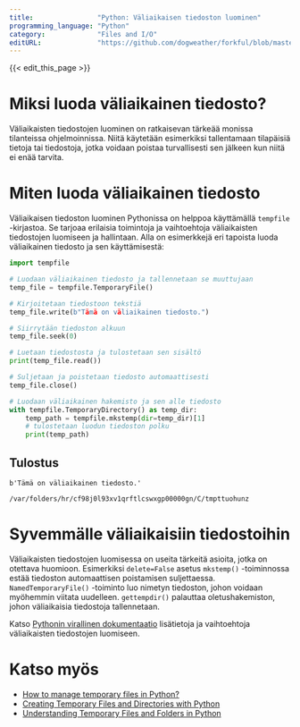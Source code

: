 ```yaml
---
title:                "Python: Väliaikaisen tiedoston luominen"
programming_language: "Python"
category:             "Files and I/O"
editURL:              "https://github.com/dogweather/forkful/blob/master/content/fi/python/creating-a-temporary-file.md"
---
```


{{< edit_this_page >}}

# Miksi luoda väliaikainen tiedosto?

Väliaikaisten tiedostojen luominen on ratkaisevan tärkeää monissa tilanteissa ohjelmoinnissa. Niitä käytetään esimerkiksi tallentamaan tilapäisiä tietoja tai tiedostoja, jotka voidaan poistaa turvallisesti sen jälkeen kun niitä ei enää tarvita.

# Miten luoda väliaikainen tiedosto

Väliaikaisen tiedoston luominen Pythonissa on helppoa käyttämällä `tempfile` -kirjastoa. Se tarjoaa erilaisia ​​toimintoja ja vaihtoehtoja väliaikaisten tiedostojen luomiseen ja hallintaan. Alla on esimerkkejä eri tapoista luoda väliaikainen tiedosto ja sen käyttämisestä:

```Python
import tempfile

# Luodaan väliaikainen tiedosto ja tallennetaan se muuttujaan
temp_file = tempfile.TemporaryFile()

# Kirjoitetaan tiedostoon tekstiä
temp_file.write(b"Tämä on väliaikainen tiedosto.")

# Siirrytään tiedoston alkuun
temp_file.seek(0)

# Luetaan tiedostosta ja tulostetaan sen sisältö
print(temp_file.read())

# Suljetaan ja poistetaan tiedosto automaattisesti
temp_file.close()

# Luodaan väliaikainen hakemisto ja sen alle tiedosto
with tempfile.TemporaryDirectory() as temp_dir:
    temp_path = tempfile.mkstemp(dir=temp_dir)[1]
    # tulostetaan luodun tiedoston polku
    print(temp_path)
```

## Tulostus

```
b'Tämä on väliaikainen tiedosto.'

/var/folders/hr/cf98j0l93xv1qrftlcswxgp00000gn/C/tmpttuohunz
```

# Syvemmälle väliaikaisiin tiedostoihin

Väliaikaisten tiedostojen luomisessa on useita tärkeitä asioita, jotka on otettava huomioon. Esimerkiksi `delete=False` asetus `mkstemp()` -toiminnossa estää tiedoston automaattisen poistamisen suljettaessa. `NamedTemporaryFile()` -toiminto luo nimetyn tiedoston, johon voidaan myöhemmin viitata uudelleen. `gettempdir()` palauttaa oletushakemiston, johon väliaikaisia tiedostoja tallennetaan.

Katso [Pythonin virallinen dokumentaatio](https://docs.python.org/fi/3/library/tempfile.html) lisätietoja ja vaihtoehtoja väliaikaisten tiedostojen luomiseen.

# Katso myös

- [How to manage temporary files in Python?](https://www.geeksforgeeks.org/how-to-manage-temporary-files-in-python/)
- [Creating Temporary Files and Directories with Python](https://stackabuse.com/creating-temporary-files-and-directories-with-python/)
- [Understanding Temporary Files and Folders in Python](https://levelup.gitconnected.com/understanding-temporary-files-and-folders-in-python-ae475e7c2b0)